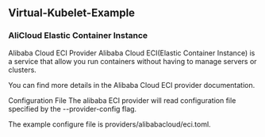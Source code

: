 ## Virtual-Kubelet-Example

### AliCloud Elastic Container Instance

Alibaba Cloud ECI Provider
Alibaba Cloud ECI(Elastic Container Instance) is a service that allow you run containers without having to manage servers or clusters.

You can find more details in the Alibaba Cloud ECI provider documentation.

Configuration File
The alibaba ECI provider will read configuration file specified by the --provider-config flag.

The example configure file is providers/alibabacloud/eci.toml.
